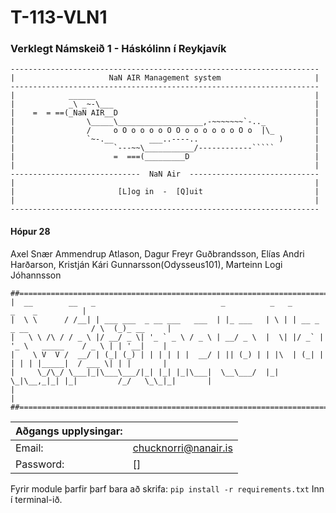 # T-113-VLN1

### Verklegt Námskeið 1 - Háskólinn í Reykjavík

```ascii
---------------------------------------------------------------------
|                     NaN AIR Management system                     |
---------------------------------------------------------------------
|            ______                                                 |
|            _\ _~-\___                                             |
|    =  = ==(_NaN AIR__D                                            |
|                \_____\___________________,-~~~~~~~`-.._           |
|                /     o O o o o o O O o o o o o o O o  |\_         |
|                `~-.__        ___..----..                  )       |
|                      `---~~\___________/------------`````         |
|                      =  ===(_________D                            |
|                                                                   |
-----------------------------  NaN Air  -----------------------------
|                                                                   |
|                       [L]og in  -  [Q]uit                         |
|                                                                   |
---------------------------------------------------------------------
```


#### Hópur 28
Axel Snær Ammendrup Atlason, Dagur Freyr Guðbrandsson, Elías Andri Harðarson, Kristján Kári Gunnarsson(Odysseus101), Marteinn Logi Jóhannsson

```ascii
##======================================================================================================##
|  __        __   _                            _          _   _                          _    _          |
|  \ \      / /__| | ___ ___  _ __ ___   ___  | |_ ___   | \ | | __ _ _ __              / \  (_)_ __     |
|   \ \ /\ / / _ \ |/ __/ _ \| '_ ` _ \ / _ \ | __/ _ \  |  \| |/ _` | '_ \   _____    / _ \ | | '__|    |
|    \ V  V /  __/ | (_| (_) | | | | | |  __/ | || (_) | | |\  | (_| | | | | |_____|  / ___ \| | |       |
|     \_/\_/ \___|_|\___\___/|_| |_| |_|\___|  \__\___/  |_| \_|\__,_|_| |_|         /_/   \_\_|_|       |
|                                                                                                        |
##======================================================================================================##
```



|Aðgangs upplysingar: |              |
| --------- | ---------------------- | 
| Email:    | chucknorri@nanair.is   |
| Password: | []                     |



Fyrir module þarfir þarf bara að skrifa:
    ```
    pip install -r requirements.txt
    ```
Inn í terminal-ið.